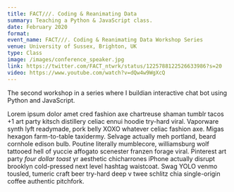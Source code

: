 ```yaml
---
title: FACT///. Coding & Reanimating Data
summary: Teaching a Python & JavaScript class.
date: February 2020
format: 
event_name: FACT///. Coding & Reanimating Data Workshop Series
venue: University of Sussex, Brighton, UK
type: Class
image: /images/conference_speaker.jpg
link: https://twitter.com/FACT_ntwrk/status/1225788122526633986?s=20
video: https://www.youtube.com/watch?v=dQw4w9WgXcQ
---
```

The second workshop in a series where I buildian interactive chat bot using Python and JavaScript.

Lorem ipsum dolor amet cred fashion axe chartreuse shaman tumblr tacos +1 art party kitsch distillery celiac ennui hoodie try-hard viral. Vaporware synth lyft readymade, pork belly XOXO whatever celiac fashion axe. Migas hexagon farm-to-table taxidermy. Selvage actually meh portland, beard cornhole edison bulb. Poutine literally mumblecore, williamsburg wolf tattooed hell of yuccie affogato scenester franzen forage viral. Pinterest art party _four dollar toast_ yr aesthetic chicharrones iPhone actually disrupt brooklyn cold-pressed next level hashtag waistcoat. Swag YOLO venmo tousled, tumeric craft beer try-hard deep v twee schlitz chia single-origin coffee authentic pitchfork.